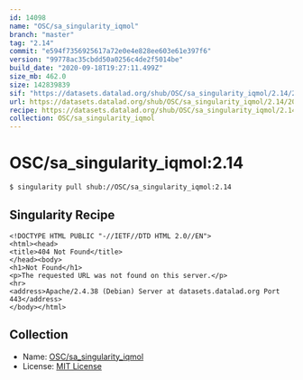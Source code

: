 ```yaml
---
id: 14098
name: "OSC/sa_singularity_iqmol"
branch: "master"
tag: "2.14"
commit: "e594f7356925617a72e0e4e828ee603e61e397f6"
version: "99778ac35cbdd50a0256c4de2f5014be"
build_date: "2020-09-18T19:27:11.499Z"
size_mb: 462.0
size: 142839839
sif: "https://datasets.datalad.org/shub/OSC/sa_singularity_iqmol/2.14/2020-09-18-e594f735-99778ac3/99778ac35cbdd50a0256c4de2f5014be.sif"
url: https://datasets.datalad.org/shub/OSC/sa_singularity_iqmol/2.14/2020-09-18-e594f735-99778ac3/
recipe: https://datasets.datalad.org/shub/OSC/sa_singularity_iqmol/2.14/2020-09-18-e594f735-99778ac3/Singularity
collection: OSC/sa_singularity_iqmol
---
```


# OSC/sa_singularity_iqmol:2.14

```bash
$ singularity pull shub://OSC/sa_singularity_iqmol:2.14
```

## Singularity Recipe

```singularity
<!DOCTYPE HTML PUBLIC "-//IETF//DTD HTML 2.0//EN">
<html><head>
<title>404 Not Found</title>
</head><body>
<h1>Not Found</h1>
<p>The requested URL was not found on this server.</p>
<hr>
<address>Apache/2.4.38 (Debian) Server at datasets.datalad.org Port 443</address>
</body></html>
```

## Collection

 - Name: [OSC/sa_singularity_iqmol](https://github.com/OSC/sa_singularity_iqmol)
 - License: [MIT License](https://api.github.com/licenses/mit)

